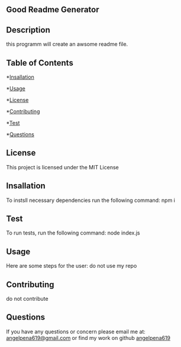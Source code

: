 
  ## Good Readme Generator
  ##  Description
   this programm will create an awsome readme file.

  ## Table of Contents


  *[Insallation](#Insallation)
 
  *[Usage](#Usage)

  *[License](#License)

  *[Contributing](#Contributing)

  *[Test](#Test)

  *[Questions](#Questions)

  
  ## License
   This project is licensed under the MIT License
  ## Insallation
   To instsll necessary dependencies run the following command: npm i
  ## Test
   To run tests, run the following command: node index.js
  ## Usage
   Here are some steps for the user: do not use my repo
  ## Contributing
   do not contribute
  ## Questions
  
  If you have any questions or concern please email me at: 
  angelpena619@gmail.com
  or find my work on github
  [angelpena619](https://github.com/angelpena619)
  